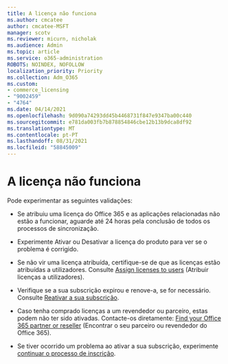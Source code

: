 ```yaml
---
title: A licença não funciona
ms.author: cmcatee
author: cmcatee-MSFT
manager: scotv
ms.reviewer: micurn, nicholak
ms.audience: Admin
ms.topic: article
ms.service: o365-administration
ROBOTS: NOINDEX, NOFOLLOW
localization_priority: Priority
ms.collection: Adm_O365
ms.custom:
- commerce_licensing
- "9002459"
- "4764"
ms.date: 04/14/2021
ms.openlocfilehash: 9d090a74293dd45b4468731f847e9347ba00c440
ms.sourcegitcommit: e781da003fb7b878854846cbe12b13b9dca8df92
ms.translationtype: MT
ms.contentlocale: pt-PT
ms.lasthandoff: 08/31/2021
ms.locfileid: "58845009"
---
```

# <a name="license-not-working"></a>A licença não funciona

Pode experimentar as seguintes validações:

- Se atribuiu uma licença do Office 365 e as aplicações relacionadas não estão a funcionar, aguarde até 24 horas pela conclusão de todos os processos de sincronização. 

- Experimente Ativar ou Desativar a licença do produto para ver se o problema é corrigido. 

- Se não vir uma licença atribuída, certifique-se de que as licenças estão atribuídas a utilizadores. Consulte [Assign licenses to users](https://docs.microsoft.com/microsoft-365/admin/manage/assign-licenses-to-users?view=o365-worldwide) (Atribuir licenças a utilizadores).

- Verifique se a sua subscrição expirou e renove-a, se for necessário. Consulte [Reativar a sua subscrição](https://docs.microsoft.com/alchemyinsights/reactivate-your-subscription). 

- Caso tenha comprado licenças a um revendedor ou parceiro, estas podem não ter sido ativadas. Contacte-os diretamente: [Find your Office 365 partner or reseller](https://docs.microsoft.com//microsoft-365/admin/manage/find-your-partner-or-reseller) (Encontrar o seu parceiro ou revendedor do Office 365).

- Se tiver ocorrido um problema ao ativar a sua subscrição, experimente [continuar o processo de inscrição](https://go.microsoft.com/fwlink/?linkid=2126800).
